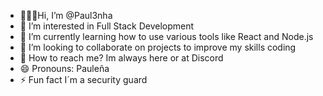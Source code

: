 - 🙋🏽‍♀️Hi, I’m @Paul3nha
- 👀 I’m interested in Full Stack Development 
- 🌱 I’m currently learning how to use various tools like React and Node.js 
- 💞️ I’m looking to collaborate on projects to improve my skills coding
- 📩 How to reach me? Im always here or at Discord
- 😄 Pronouns: Pauleña
- ⚡ Fun fact I´m a security guard 

<!---
Paul3nha/Paul3nha is a ✨ special ✨ repository because its `README.md` (this file) appears on your GitHub profile.
You can click the Preview link to take a look at your changes.
--->
